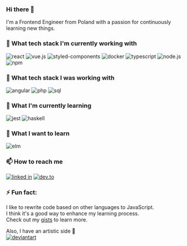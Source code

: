 ### Hi there 👋

I'm a Frontend Engineer from Poland with a passion for continuously learning new things.

### 🔭 What tech stack I'm currently working with
![react](https://img.shields.io/badge/react%20-%23404040.svg?logo=react&style=for-the-badge&logoColor=cyan)
![vue.js](https://img.shields.io/badge/vue.js%20-%23404040.svg?logo=vue.js&style=for-the-badge&logoColor=lightgreen)
![styled-components](https://img.shields.io/badge/styled%20components%20-%23404040.svg?logo=styled-components&style=for-the-badge&logoColor=pink)
![docker](https://img.shields.io/badge/docker%20-%23404040.svg?logo=docker&style=for-the-badge&logoColor=dodgerblue)
![typescript](https://img.shields.io/badge/typescript%20-%23404040.svg?logo=typescript&style=for-the-badge&logoColor=blue)
![node.js](https://img.shields.io/badge/node.js%20-%23404040.svg?logo=node.js&style=for-the-badge&logoColor=green)
![npm](https://img.shields.io/badge/npm%20-%23404040.svg?logo=npm&style=for-the-badge&logoColor=red)

### 🔭 What tech stack I was working with
![angular](https://img.shields.io/badge/angular%20-%23404040.svg?logo=angular&style=for-the-badge&logoColor=red)
![php](https://img.shields.io/badge/php%20-%23404040.svg?logo=php&style=for-the-badge&logoColor=cornflowerblue)
![sql](https://img.shields.io/badge/sql%20-%23404040.svg?logo=mysql&style=for-the-badge&logoColor=orange)

### 🌱 What I'm currently learning
![jest](https://img.shields.io/badge/jest%20-%23404040.svg?logo=jest&style=for-the-badge&logoColor=red)
![haskell](https://img.shields.io/badge/haskell%20-%23404040.svg?logo=haskell&style=for-the-badge&logoColor=darkorchid)

### 🌱 What I want to learn
![elm](https://img.shields.io/badge/elm%20-%23404040.svg?logo=elm&style=for-the-badge&logoColor=blue)

### 📫 How to reach me
[<img src="https://img.shields.io/badge/linked%20in-%23404040.svg?logo=linkedin&style=for-the-badge&logoColor=blue" alt="linked in" />](https://www.linkedin.com/in/damian-kajzer/)
[<img src="https://img.shields.io/badge/dev.to%20-%23404040.svg?logo=dev.to&style=for-the-badge&logoColor=white" alt="dev.to" />](https://dev.to/kraftdorian)

### ⚡ Fun fact:
I like to rewrite code based on other languages to JavaScript.\
I think it's a good way to enhance my learning process.\
Check out my [gists](https://gist.github.com/kraftdorian) to learn more.

Also, I have an artistic side 🙂\
[<img src="https://img.shields.io/badge/deviant%20art-%23404040.svg?logo=deviantart&style=for-the-badge&logoColor=green" alt="deviantart"/>](https://deviantart.com/kraftdorian)
